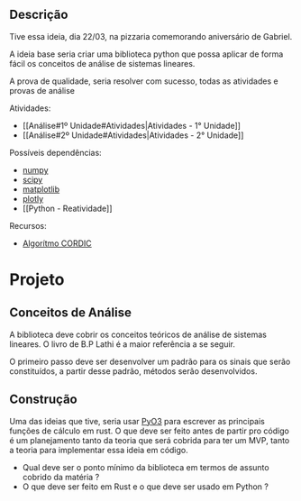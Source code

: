 ## Descrição 

Tive essa ideia, dia 22/03, na pizzaria comemorando aniversário de Gabriel.

A ideia base seria criar uma biblioteca python que possa aplicar de forma fácil os conceitos de análise de sistemas lineares.

A prova de qualidade, seria resolver com sucesso, todas as atividades e provas de análise 

Atividades:
- [[Análise#1º Unidade#Atividades|Atividades - 1° Unidade]]
- [[Análise#2º Unidade#Atividades|Atividades - 2° Unidade]]

Possíveis dependências:
- [numpy](https://numpy.org/)
- [scipy](https://scipy.org/)
- [matplotlib](https://matplotlib.org/)
- [plotly](https://plotly.com/python/getting-started/)
- [[Python - Reatividade]]

Recursos:
- [Algorítmo CORDIC](https://www.youtube.com/watch?v=m1e8IbDsIKw)
# Projeto

## Conceitos de Análise 

A biblioteca deve cobrir os conceitos teóricos de análise de sistemas lineares. O livro de B.P Lathi é a maior referência a se seguir.

O primeiro passo deve ser desenvolver um padrão para os sinais que serão constituídos, a partir desse padrão, métodos serão desenvolvidos.

## Construção

Uma das ideias que tive, seria usar [PyO3](https://pyo3.rs/v0.24.0/) para escrever as principais funções de cálculo em rust. O que deve ser feito antes de partir pro código é um planejamento tanto da teoria que será cobrida para ter um MVP, tanto a teoria para implementar essa ideia em código.

- Qual deve ser o ponto mínimo da biblioteca em termos de assunto cobrido da matéria ?
- O que deve ser feito em Rust e o que deve ser usado em Python ?



